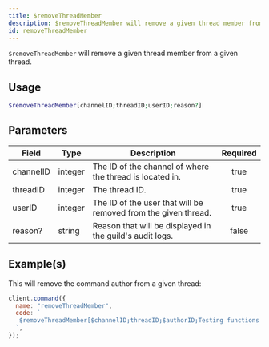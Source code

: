 ```yaml
---
title: $removeThreadMember
description: $removeThreadMember will remove a given thread member from a given thread.
id: removeThreadMember
---
```


`$removeThreadMember` will remove a given thread member from a given thread.

## Usage

```php
$removeThreadMember[channelID;threadID;userID;reason?]
```

## Parameters

| Field     | Type    | Description                                                    | Required |
| --------- | ------- | -------------------------------------------------------------- | :------: |
| channelID | integer | The ID of the channel of where the thread is located in.       |   true   |
| threadID  | integer | The thread ID.                                                 |   true   |
| userID    | integer | The ID of the user that will be removed from the given thread. |   true   |
| reason?   | string  | Reason that will be displayed in the guild's audit logs.       |  false   |

## Example(s)

This will remove the command author from a given thread:

```javascript
client.command({
  name: "removeThreadMember",
  code: `
   $removeThreadMember[$channelID;threadID;$authorID;Testing functions!]
  `,
});
```
